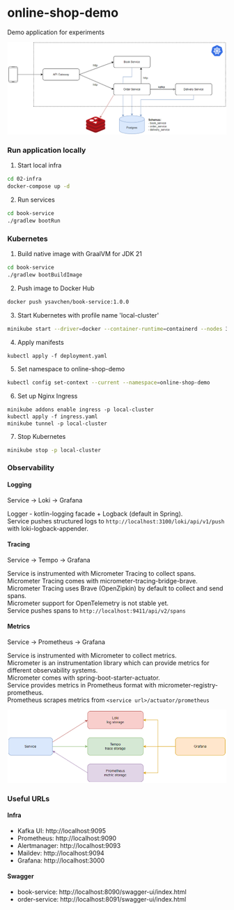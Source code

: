 # online-shop-demo

Demo application for experiments

![application-schema](./01-schema/application.png)

### Run application locally
1. Start local infra
```bash
cd 02-infra
docker-compose up -d
```
2. Run services
```bash
cd book-service
./gradlew bootRun
```

### Kubernetes
1. Build native image with GraalVM for JDK 21
```bash
cd book-service
./gradlew bootBuildImage
```
2. Push image to Docker Hub
```bash
docker push ysavchen/book-service:1.0.0
```
3. Start Kubernetes with profile name 'local-cluster'
```bash
minikube start --driver=docker --container-runtime=containerd --nodes 3 -p local-cluster
```
4. Apply manifests
```
kubectl apply -f deployment.yaml
```
5. Set namespace to online-shop-demo
```bash
kubectl config set-context --current --namespace=online-shop-demo
```
6. Set up Nginx Ingress
```
minikube addons enable ingress -p local-cluster
kubectl apply -f ingress.yaml
minikube tunnel -p local-cluster
```
7. Stop Kubernetes
```bash
minikube stop -p local-cluster
```

### Observability

#### Logging
Service -> Loki -> Grafana

Logger - kotlin-logging facade + Logback (default in Spring).<br/>
Service pushes structured logs to `http://localhost:3100/loki/api/v1/push` with loki-logback-appender.

#### Tracing
Service -> Tempo -> Grafana

Service is instrumented with Micrometer Tracing to collect spans.<br/>
Micrometer Tracing comes with micrometer-tracing-bridge-brave.<br/>
Micrometer Tracing uses Brave (OpenZipkin) by default to collect and send spans.<br/>
Micrometer support for OpenTelemetry is not stable yet.<br/>
Service pushes spans to `http://localhost:9411/api/v2/spans`

#### Metrics
Service -> Prometheus -> Grafana

Service is instrumented with Micrometer to collect metrics.<br/>
Micrometer is an instrumentation library which can provide metrics for different observability systems.<br/>
Micrometer comes with spring-boot-starter-actuator.<br/>
Service provides metrics in Prometheus format with micrometer-registry-prometheus.<br/>
Prometheus scrapes metrics from `<service url>/actuator/prometheus`

![observability-schema](./01-schema/observability.png)

### Useful URLs

#### Infra
- Kafka UI: http://localhost:9095
- Prometheus: http://localhost:9090
- Alertmanager: http://localhost:9093
- Maildev: http://localhost:9094
- Grafana: http://localhost:3000

#### Swagger
- book-service: http://localhost:8090/swagger-ui/index.html
- order-service: http://localhost:8091/swagger-ui/index.html